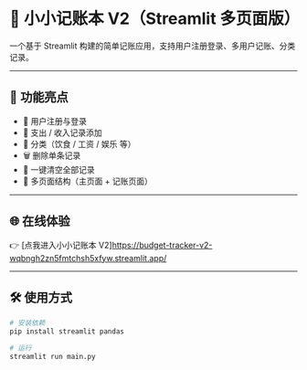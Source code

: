 # 📔 小小记账本 V2（Streamlit 多页面版）

一个基于 Streamlit 构建的简单记账应用，支持用户注册登录、多用户记账、分类记录。

---

## 🚀 功能亮点

- 🔐 用户注册与登录
- 📅 支出 / 收入记录添加
- 📂 分类（饮食 / 工资 / 娱乐 等）
- 🗑️ 删除单条记录
- 🧹 一键清空全部记录
- 📄 多页面结构（主页面 + 记账页面）

---

## 🌐 在线体验

👉 [点我进入小小记账本 V2]https://budget-tracker-v2-wqbngh2zn5fmtchsh5xfyw.streamlit.app/

---

## 🛠 使用方式

```bash
# 安装依赖
pip install streamlit pandas

# 运行
streamlit run main.py
